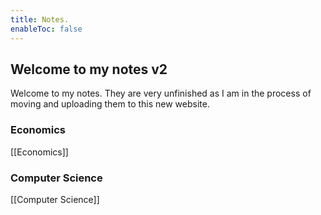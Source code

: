 ```yaml
---
title: Notes.
enableToc: false
---
```


## Welcome to my notes v2
Welcome to my notes. They are very unfinished as I am in the process of moving and uploading them to this new website. 





### Economics
[[Economics]]


### Computer Science
[[Computer Science]]











